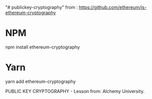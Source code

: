 "# publickey-cryptography" 
from : https://github.com/ethereum/js-ethereum-cryptography
# NPM
npm install ethereum-cryptography

# Yarn
yarn add ethereum-cryptography

PUBLIC KEY CRYPTOGRAPHY - Lesson from: Alchemy University.